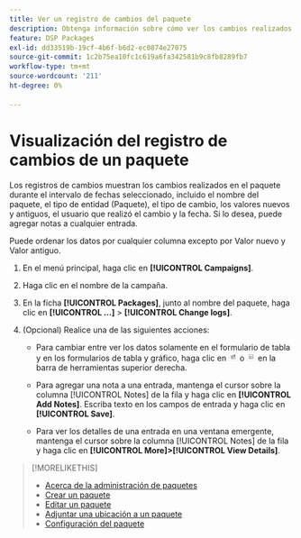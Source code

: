 ```yaml
---
title: Ver un registro de cambios del paquete
description: Obtenga información sobre cómo ver los cambios realizados en el paquete.
feature: DSP Packages
exl-id: dd33519b-19cf-4b6f-b6d2-ec0874e27075
source-git-commit: 1c2b75ea10fc1c619a6fa342581b9c8fb8289fb7
workflow-type: tm+mt
source-wordcount: '211'
ht-degree: 0%

---
```


# Visualización del registro de cambios de un paquete

Los registros de cambios muestran los cambios realizados en el paquete durante el intervalo de fechas seleccionado, incluido el nombre del paquete, el tipo de entidad (Paquete), el tipo de cambio, los valores nuevos y antiguos, el usuario que realizó el cambio y la fecha. Si lo desea, puede agregar notas a cualquier entrada.

Puede ordenar los datos por cualquier columna excepto por Valor nuevo y Valor antiguo.

1. En el menú principal, haga clic en **[!UICONTROL Campaigns]**.

1. Haga clic en el nombre de la campaña.

1. En la ficha **[!UICONTROL Packages]**, junto al nombre del paquete, haga clic en **[!UICONTROL ...]** > **[!UICONTROL Change logs]**.

1. (Opcional) Realice una de las siguientes acciones:

   * Para cambiar entre ver los datos solamente en el formulario de tabla y en los formularios de tabla y gráfico, haga clic en ![Tabla y vista de gráfico](/help/dsp/assets/table-plus-chart-view.png "Tabla y vista de gráfico") o ![Vista de tabla](/help/dsp/assets/table-view.png "Vista de tabla") en la barra de herramientas superior derecha.

   * Para agregar una nota a una entrada, mantenga el cursor sobre la columna [!UICONTROL Notes] de la fila y haga clic en **[!UICONTROL Add Notes]**. Escriba texto en los campos de entrada y haga clic en **[!UICONTROL Save]**.

   * Para ver los detalles de una entrada en una ventana emergente, mantenga el cursor sobre la columna [!UICONTROL Notes] de la fila y haga clic en **[!UICONTROL More]>[!UICONTROL View Details]**.

>[!MORELIKETHIS]
>
>* [Acerca de la administración de paquetes](package-about.md)
>* [Crear un paquete](package-create.md)
>* [Editar un paquete](package-edit.md)
>* [Adjuntar una ubicación a un paquete](package-attach-placement.md)
>* [Configuración del paquete](package-settings.md)
